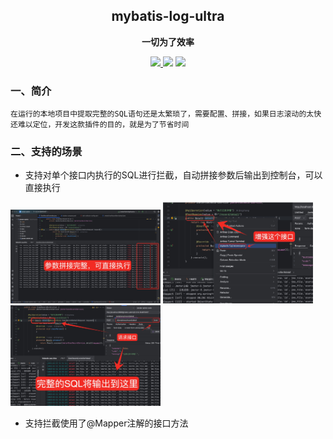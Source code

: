 <h2 align="center">mybatis-log-ultra</h2>

<p align="center">
	<strong>一切为了效率</strong>
</p>

<p align="center">
    <a href="http://www.apache.org/licenses/LICENSE-2.0.html" target="_blank">
        <img src="http://img.shields.io/:license-apache-brightgreen.svg" >
    </a>
    <a>
        <img src="https://img.shields.io/badge/JDK-1.8+-green.svg" >
    </a>
    <a>
        <img src="https://img.shields.io/badge/IDEA-2024.0+-green.svg" >
    </a>
</p>

### 一、简介

`在运行的本地项目中提取完整的SQL语句还是太繁琐了，需要配置、拼接，如果日志滚动的太快还难以定位，开发这款插件的目的，就是为了节省时间`

### 二、支持的场景

- 支持对单个接口内执行的SQL进行拦截，自动拼接参数后输出到控制台，可以直接执行

<img src="./picture/参数拼接完整，可直接执行.png" width="240" alt="">
<img src="./picture/增强这个接口.png" width="240" alt="">
<img src="./picture/完整的SQL输出.png" width="240" alt="">

- 支持拦截使用了@Mapper注解的接口方法
